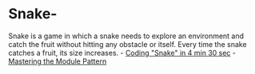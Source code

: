 # Snake-
Snake is a game in which a snake needs to explore an environment and catch the fruit without hitting any obstacle or itself. Every time the snake catches a fruit, its size increases.  - [Coding "Snake" in 4 min 30 sec](https://www.youtube.com/watch?v=xGmXxpIj6vs) - [Mastering the Module Pattern](https://toddmotto.com/mastering-the-module-pattern/)
